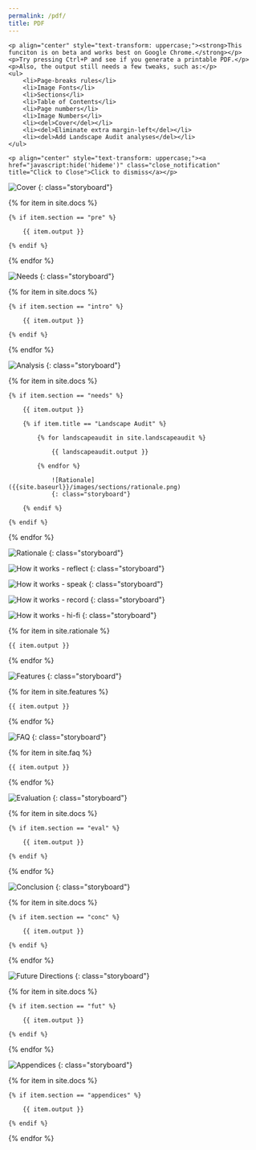 ```yaml
---
permalink: /pdf/
title: PDF
---
```


<script type="text/javascript" src="/scripts/hideme.js"></script>

<div id='hideme'>
	
	<p align="center" style="text-transform: uppercase;"><strong>This funciton is on beta and works best on Google Chrome.</strong></p>
	<p>Try pressing Ctrl+P and see if you generate a printable PDF.</p>
	<p>Also, the output still needs a few tweaks, such as:</p>
	<ul>
		<li>Page-breaks rules</li>
		<li>Image Fonts</li>
		<li>Sections</li>
		<li>Table of Contents</li>
		<li>Page numbers</li>
		<li>Image Numbers</li>
		<li><del>Cover</del></li>
		<li><del>Eliminate extra margin-left</del></li>
		<li><del>Add Landscape Audit analyses</del></li>
	</ul>

	<p align="center" style="text-transform: uppercase;"><a href="javascript:hide('hideme')" class="close_notification" title="Click to Close">Click to dismiss</a></p>

</div>

![Cover]({{site.baseurl}}/images/doc-cover.png)
{: class="storyboard"}

{% for item in site.docs %}

	{% if item.section == "pre" %}

		{{ item.output }}

	{% endif %}

{% endfor %}

![Needs]({{site.baseurl}}/images/sections/needs.png)
{: class="storyboard"}

{% for item in site.docs %}

	{% if item.section == "intro" %}

		{{ item.output }}

	{% endif %}

{% endfor %}

![Analysis]({{site.baseurl}}/images/sections/analysis.png)
{: class="storyboard"}

{% for item in site.docs %}

	{% if item.section == "needs" %}

		{{ item.output }}

		{% if item.title == "Landscape Audit" %}

			{% for landscapeaudit in site.landscapeaudit %}
						   
				{{ landscapeaudit.output }}

			{% endfor %}

				![Rationale]({{site.baseurl}}/images/sections/rationale.png)
				{: class="storyboard"}

		{% endif %}

	{% endif %}

{% endfor %}

![Rationale]({{site.baseurl}}/images/sections/rationale.png)
{: class="storyboard"}

![How it works - reflect]({{site.baseurl}}/images/how-it-works/reflect.png)
{: class="storyboard"}

![How it works - speak]({{site.baseurl}}/images/how-it-works/speak.png)
{: class="storyboard"}

![How it works - record]({{site.baseurl}}/images/how-it-works/record.png)
{: class="storyboard"}

![How it works - hi-fi]({{site.baseurl}}/images/how-it-works/hi-fi.png)
{: class="storyboard"}

{% for item in site.rationale %}

	{{ item.output }}

{% endfor %}

![Features]({{site.baseurl}}/images/sections/features.png)
{: class="storyboard"}

{% for item in site.features %}

	{{ item.output }}

{% endfor %}

![FAQ]({{site.baseurl}}/images/sections/faq.png)
{: class="storyboard"}

{% for item in site.faq %}

	{{ item.output }}

{% endfor %}

![Evaluation]({{site.baseurl}}/images/sections/evaluation.png)
{: class="storyboard"}

{% for item in site.docs %}

	{% if item.section == "eval" %}

		{{ item.output }}

	{% endif %}

{% endfor %}

![Conclusion]({{site.baseurl}}/images/sections/conclusion.png)
{: class="storyboard"}

{% for item in site.docs %}

	{% if item.section == "conc" %}

		{{ item.output }}

	{% endif %}

{% endfor %}

![Future Directions]({{site.baseurl}}/images/sections/future-directions.png)
{: class="storyboard"}

{% for item in site.docs %}

	{% if item.section == "fut" %}

		{{ item.output }}

	{% endif %}

{% endfor %}

![Appendices]({{site.baseurl}}/images/sections/appendices.png)
{: class="storyboard"}

{% for item in site.docs %}

	{% if item.section == "appendices" %}

		{{ item.output }}

	{% endif %}

{% endfor %}

<script type="text/javascript" src="/scripts/findreplaceall.js"></script>
